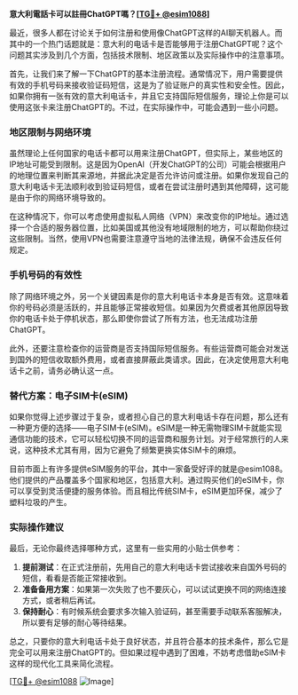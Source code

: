 **意大利電話卡可以註冊ChatGPT嗎？[[TG💪+ @esim1088](https://t.me/s/esim1088)]**

最近，很多人都在讨论关于如何注册和使用像ChatGPT这样的AI聊天机器人。而其中的一个热门话题就是：意大利的电话卡是否能够用于注册ChatGPT呢？这个问题其实涉及到几个方面，包括技术限制、地区政策以及实际操作中的注意事项。

首先，让我们来了解一下ChatGPT的基本注册流程。通常情况下，用户需要提供有效的手机号码来接收验证码短信，这是为了验证账户的真实性和安全性。因此，如果你拥有一张有效的意大利电话卡，并且它支持国际短信服务，理论上你是可以使用这张卡来注册ChatGPT的。不过，在实际操作中，可能会遇到一些小问题。

### 地区限制与网络环境

虽然理论上任何国家的电话卡都可以用来注册ChatGPT，但实际上，某些地区的IP地址可能受到限制。这是因为OpenAI（开发ChatGPT的公司）可能会根据用户的地理位置来判断其来源地，并据此决定是否允许访问或注册。如果你发现自己的意大利电话卡无法顺利收到验证码短信，或者在尝试注册时遇到其他障碍，这可能是由于你的网络环境导致的。

在这种情况下，你可以考虑使用虚拟私人网络（VPN）来改变你的IP地址。通过选择一个合适的服务器位置，比如美国或其他没有地域限制的地方，可以帮助你绕过这些限制。当然，使用VPN也需要注意遵守当地的法律法规，确保不会违反任何规定。

### 手机号码的有效性

除了网络环境之外，另一个关键因素是你的意大利电话卡本身是否有效。这意味着你的号码必须是活跃的，并且能够正常接收短信。如果因为欠费或者其他原因导致你的电话卡处于停机状态，那么即使你尝试了所有方法，也无法成功注册ChatGPT。

此外，还要注意检查你的运营商是否支持国际短信服务。有些运营商可能会对发送到国外的短信收取额外费用，或者直接屏蔽此类请求。因此，在决定使用意大利电话卡之前，请务必确认这一点。

### 替代方案：电子SIM卡(eSIM)

如果你觉得上述步骤过于复杂，或者担心自己的意大利电话卡存在问题，那么还有一种更方便的选择——电子SIM卡(eSIM)。eSIM是一种无需物理SIM卡就能实现通信功能的技术，它可以轻松切换不同的运营商和服务计划。对于经常旅行的人来说，这种技术尤其有用，因为它避免了频繁更换实体SIM卡的麻烦。

目前市面上有许多提供eSIM服务的平台，其中一家备受好评的就是@esim1088。他们提供的产品覆盖多个国家和地区，包括意大利。通过购买他们的eSIM卡，你可以享受到灵活便捷的服务体验。而且相比传统SIM卡，eSIM更加环保，减少了塑料垃圾的产生。

### 实际操作建议

最后，无论你最终选择哪种方式，这里有一些实用的小贴士供参考：

1. **提前测试**：在正式注册前，先用自己的意大利电话卡尝试接收来自国外号码的短信，看看是否能正常接收到。
2. **准备备用方案**：如果第一次失败了也不要灰心，可以试试更换不同的网络连接方式，或者稍后再试。
3. **保持耐心**：有时候系统会要求多次输入验证码，甚至需要手动联系客服解决，所以要有足够的耐心等待结果。

总之，只要你的意大利电话卡处于良好状态，并且符合基本的技术条件，那么它是完全可以用来注册ChatGPT的。但如果过程中遇到了困难，不妨考虑借助eSIM卡这样的现代化工具来简化流程。

[[TG💪+ @esim1088](https://t.me/s/esim1088) ![Image](https://i.postimg.cc/4NQfJmqS/Snipaste-2025-05-13-00-14-12.png)]